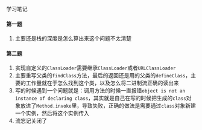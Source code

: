 学习笔记
#### 第一题
1. 主要还是栈的深度是怎么算出来这个问题不太清楚

#### 第二题
1. 实现自定义的`ClassLoader`需要继承`ClassLoader`或者`URLClassLoader`
2. 主要重写父类的`findClass`方法，最后的返回还是用的父类的`defineClass`，主要的工作量就在于怎么找到这个类，以及怎么将二进制流正确的读出来
3. 写的时候遇到一个问题就是：调用方法的时候一直报错`object is not an instance of declaring class`，其实就是自己在写的时候把生成的`class`对象放进了`Method.invoke`里，导致失败，正确的做法是需要通过`class`对象新建一个实例，然后将这个实例传入
4. 流忘记关闭了
